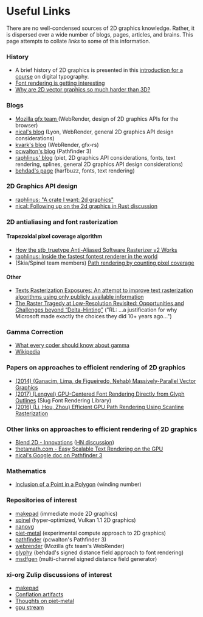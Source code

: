 # Useful Links

There are no well-condensed sources of 2D graphics knowledge. Rather, it is dispersed over a wide number of blogs, pages, articles, and brains. This page attempts to collate _links_ to some of this information. 

### History

* A brief history of 2D graphics is presented in this [introduction for a course](https://hal.inria.fr/hal-01815193/document) on digital typography.
* [Font rendering is getting interesting](https://aras-p.info/blog/2017/02/15/Font-Rendering-is-Getting-Interesting/)
* [Why are 2D vector graphics so much harder than 3D?](https://blog.mecheye.net/2019/05/why-is-2d-graphics-is-harder-than-3d-graphics/)

### Blogs

* [Mozilla gfx team ](https://mozillagfx.wordpress.com)\(WebRender, design of 2D graphics APIs for the browser\)
* [nical's blog](https://nical.github.io/index.html) \(Lyon, WebRender, general 2D graphics API design considerations\)
* [kvark's blog](http://kvark.github.io/) \(WebRender, gfx-rs\)
* [pcwalton's blog](https://pcwalton.github.io/) \(Pathfinder 3\)
* [raphlinus' blog](https://raphlinus.github.io/) \(piet, 2D graphics API considerations, fonts, text rendering, splines, general 2D graphics API design considerations\)
* [behdad's page](http://behdad.org/) \(harfbuzz, fonts, text rendering\)

### 2D Graphics API design

* [raphlinus: "A crate I want: 2d graphics"](https://raphlinus.github.io/rust/graphics/2018/10/11/2d-graphics.html)
* [nical: Following up on the 2d graphics in Rust discussion](https://nical.github.io/posts/rust-2d-graphics-01.html)

### 2D antialiasing and font rasterization

#### Trapezoidal pixel coverage algorithm

* [How the stb\_truetype Anti-Aliased Software Rasterizer v2 Works](https://nothings.org/gamedev/rasterize/)
* [raphlinus: Inside the fastest fontest renderer in the world](https://medium.com/@raphlinus/inside-the-fastest-font-renderer-in-the-world-75ae5270c445)
* \(Skia/Spinel team members\) [Path rendering by counting pixel coverage](https://www.tdcommons.org/cgi/viewcontent.cgi?article=1580&context=dpubs_series)

#### Other

* [Texts Rasterization Exposures: An attempt to improve text rasterization algorithms using only publicly available information](https://web.archive.org/web/20180921225907/http://antigrain.com/research/font_rasterization/index.html#FONT_RASTERIZATION)
* [The Raster Tragedy at Low-Resolution Revisited: Opportunities and Challenges beyond “Delta-Hinting”](http://rastertragedy.com/) \("RL: ...a justification for why Microsoft made exactly the choices they did 10+ years ago..."\)

### Gamma Correction

* [What every coder should know about gamma](https://blog.johnnovak.net/2016/09/21/what-every-coder-should-know-about-gamma/)
* [Wikipedia](https://en.wikipedia.org/wiki/Gamma_correction)

### Papers on approaches to efficient rendering of 2D graphics

* [\(2014\) \(Ganacim, Lima, de Figueiredo, Nehab\) Massively-Parallel Vector Graphics](http://w3.impa.br/~diego/projects/GanEtAl14/)
* [\(2017\) \(Lengyel\) GPU-Centered Font Rendering Directly from Glyph Outlines](http://jcgt.org/published/0006/02/02/) \(Slug Font Rendering Library\)
* [\(2016\) \(Li, Hou, Zhou\) Efficient GPU Path Rendering Using Scanline Rasterization](http://kunzhou.net/zjugaps/pathrendering/)

### Other links on approaches to efficient rendering of 2D graphics

* [Blend 2D - Innovations](https://blend2d.com/doc/innovations.html) \([HN discussion](https://news.ycombinator.com/item?id=19580647)\)
* [thetamath.com - Easy Scalable Text Rendering on the GPU](https://medium.com/@evanwallace/easy-scalable-text-rendering-on-the-gpu-c3f4d782c5ac)
* [nical's Google doc on Pathfinder 3](https://docs.google.com/document/d/146WIsAu7aYC_uvinpCURLS1K8TTSVREAorBi0GCIAMw/edit)

### Mathematics

* [Inclusion of a Point in a Polygon](http://geomalgorithms.com/a03-_inclusion.html) \(winding number\)

### Repositories of interest

* [makepad](https://github.com/makepad/makepad) \(immediate mode 2D graphics\)
* [spinel](https://fuchsia.googlesource.com/fuchsia/+/refs/heads/master/src/graphics/lib/compute) \(hyper-optimized, Vulkan 1.1 2D graphics\)
* [nanovg](https://github.com/memononen/nanovg) 
* [piet-metal](https://github.com/linebender/piet-metal) \(experimental compute approach to 2D graphics\)
* [pathfinder](https://github.com/pcwalton/pathfinder/) \(pcwalton's Pathfinder 3\)
* [webrender](https://github.com/servo/webrender) \(Mozilla gfx team's WebRender\)
* [glyphy](https://github.com/behdad/glyphy) \(behdad's signed distance field approach to font rendering\)
* [msdfgen](https://github.com/Chlumsky/msdfgen) \(multi-channel signed distance field generator\)

### xi-org Zulip discussions of interest

* [makepad](https://xi.zulipchat.com/#narrow/stream/147926-druid/topic/makepad)
* [Conflation artifacts](https://xi.zulipchat.com/#narrow/stream/197075-gpu/topic/Conflation.20artifacts)
* [Thoughts on piet-metal](https://xi.zulipchat.com/#narrow/stream/197075-gpu/topic/Thoughts.20on.20piet-metal)
* [gpu stream](https://xi.zulipchat.com/#narrow/stream/197075-gpu)



